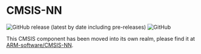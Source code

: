 # CMSIS-NN

![GitHub release (latest by date including pre-releases)](https://img.shields.io/github/v/release/ARM-software/CMSIS-NN?include_prereleases) ![GitHub](https://img.shields.io/github/license/ARM-software/CMSIS-NN)

This CMSIS component has been moved into its own realm, please find it at [ARM-software/CMSIS-NN](https://github.com/ARM-software/CMSIS-NN).
